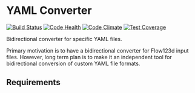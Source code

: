 YAML Converter
==============

[![Build Status](https://travis-ci.org/flow123d/yaml_converter.svg?branch=master)](https://travis-ci.org/flow123d/yaml_converter)
[![Code Health](https://landscape.io/github/flow123d/yaml_converter/master/landscape.svg?style=flat)](https://landscape.io/github/flow123d/yaml_converter/master)
[![Code Climate](https://codeclimate.com/github/flow123d/yaml_converter/badges/gpa.svg)](https://codeclimate.com/github/flow123d/yaml_converter)
[![Test Coverage](https://codeclimate.com/github/flow123d/yaml_converter/badges/coverage.svg)](https://codeclimate.com/github/flow123d/yaml_converter/coverage)


Bidirectional converter for specific YAML files.

Primary motivation is to have a bidirectional converter for Flow123d input files. 
However, long term plan is to make it an independent tool for bidirectional 
conversion of custom YAML file formats.

Requirements
------------